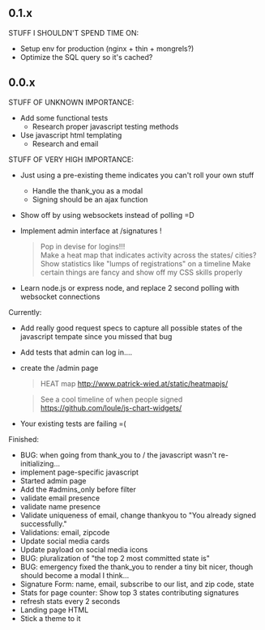 ## 0.1.x

STUFF I SHOULDN'T SPEND TIME ON:
  - Setup env for production (nginx + thin + mongrels?)
  - Optimize the SQL query so it's cached?



## 0.0.x


STUFF OF UNKNOWN IMPORTANCE:

  - Add some functional tests
    * Research proper javascript testing methods
  - Use javascript html templating
    - Research and email



STUFF OF VERY HIGH IMPORTANCE:

  - Just using a pre-existing theme indicates you can't roll your own stuff
    - Handle the thank_you as a modal
    - Signing should be an ajax function

  - Show off by using websockets instead of polling =D

  - Implement admin interface at /signatures !
    > Pop in devise for logins!!!  
    > Make a heat map that indicates activity across the states/ cities?
    > Show statistics like "lumps of registrations" on a timeline
    > Make certain things are fancy and show off my CSS skills properly

  - Learn node.js or express node, and replace 2 second polling with websocket
    connections

Currently:

  - Add really good request specs to capture all possible states of the
    javascript tempate since you missed that bug

  - Add tests that admin can log in....

  - create the /admin page
    > HEAT map
    http://www.patrick-wied.at/static/heatmapjs/

    > See a cool timeline of when people signed
    https://github.com/loule/js-chart-widgets/

  - Your existing tests are failing =(


Finished:
  - BUG: when going from thank_you to / the javascript wasn't re-initializing...
  - implement page-specific javascript
  - Started admin page
  - Add the #admins_only before filter
  - validate email presence
  - validate name presence
  - Validate uniqueness of email, change thankyou to "You already signed successfully."
  - Validations: email, zipcode
  - Update social media cards
  - Update payload on social media icons
  - BUG:  pluralization of "the top 2 most committed state is"
  - BUG: emergency fixed the thank_you to render a tiny bit nicer, though should become a modal I think...
  - Signature Form: name, email, subscribe to our list, and zip code, state
  - Stats for page counter:  Show top 3 states contributing signatures
  - refresh stats every 2 seconds
  - Landing page HTML
  - Stick a theme to it
